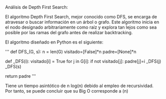 Análisis de Depth First Search:

El algoritmo Depth First Search, mejor conocido como DFS, se encarga de atravesar o buscar información
en un árbol o grafo. Este algoritmo inicia en el nodo designado arbitrariamente como raíz y explora
tan lejos como sea posible por las ramas del grafo antes de realizar backtracking.

El algoritmo diseñado en Python es el siguiente:

'''
def DFS_(G, s):
  n = len(G)
  visitado=[False]*n
  padre=[None]*n

  def _DFS(i):
    visitado[i] = True
    for j in G[i]:
      if not visitado[j]:
        padre[j]=i
        _DFS(j)
  _DFS(s)
  
  return padre 
'''

Tiene un tiempo asintótico de n log(n) debido al empleo de recursividad. Por tanto, se puede concluir que
su Big O corresponde a (n)